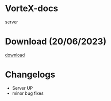 # VorteX-docs
[server](https://discord.gg/ym6rHJtTek)

# Download (20/06/2023)
[download](https://cdn.discordapp.com/attachments/900373529093091359/1120509419470454784/Vortex.exe)

# Changelogs
* Server UP
* minor bug fixes
